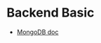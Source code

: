 # Backend Basic

- [MongoDB doc](http://mongodb.github.io/node-mongodb-native/3.1/quick-start/quick-start/)
